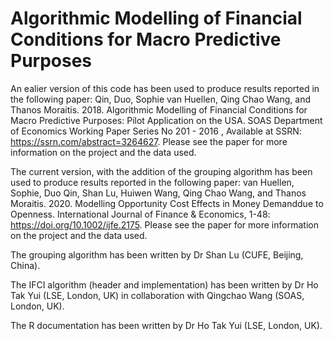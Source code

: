 # Algorithmic Modelling of Financial Conditions for Macro Predictive Purposes

An ealier version of this code has been used to produce results reported in the following paper:
Qin, Duo, Sophie van Huellen, Qing Chao Wang, and Thanos Moraitis. 2018. Algorithmic Modelling of Financial Conditions for Macro Predictive Purposes: Pilot Application on the USA. SOAS Department of Economics Working Paper Series No 201 - 2016 , Available at SSRN: https://ssrn.com/abstract=3264627.
Please see the paper for more information on the project and the data used. 

The current version, with the addition of the grouping algorithm has been used to produce results reported in the following paper:
van Huellen, Sophie, Duo Qin, Shan Lu, Huiwen Wang, Qing Chao Wang, and Thanos Moraitis. 2020. Modelling Opportunity Cost Effects in Money Demanddue to Openness. International Journal of Finance & Economics, 1-48: https://doi.org/10.1002/ijfe.2175.
Please see the paper for more information on the project and the data used. 

The grouping algorithm has been written by Dr Shan Lu (CUFE, Beijing, China). 

The IFCI algorithm (header and implementation) has been written by Dr Ho Tak Yui (LSE, London, UK) in collaboration with Qingchao Wang (SOAS, London, UK).

The R documentation has been written by Dr Ho Tak Yui (LSE, London, UK).
